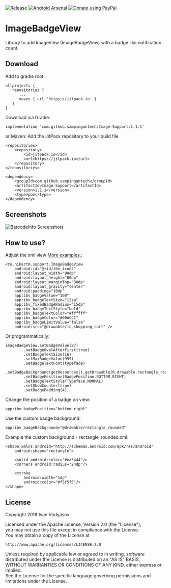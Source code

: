 
<!--[![Download](https://api.bintray.com/packages/nikart/maven/ImageBadgeView/images/download.svg)](https://bintray.com/nikart/maven/ImageBadgeView/_latestVersion)-->
[![Release](https://jitpack.io/v/sampingantech/Image-Support.svg)](https://jitpack.io/#sampingantech/Image-Support) [![Android Arsenal]( https://img.shields.io/badge/Android%20Arsenal-ImageBadgeView-green.svg?style=flat )]( https://android-arsenal.com/details/1/7619) [![Donate using PayPal](https://img.shields.io/badge/paypal-donate-blue.svg)](https://www.paypal.me/ivodyasov)  
  
# ImageBadgeView  
Library to add ImageView (ImageBadgeView) with a badge like notification count.  
## Download  
Add to gradle root:  
```  
allprojects {  
   repositories {  
      ...  
      maven { url 'https://jitpack.io' }  
   }  
}  
```  
Download via Gradle:  
```  
implementation 'com.github.sampingantech:Image-Support:1.1.1'
```  
or Maven:
Add the JitPack repository to your build file
```
<repositories>
	<repository>
		<id>jitpack.io</id>
		<url>https://jitpack.io</url>
	</repository>
</repositories>
```

```
<dependency>
	<groupId>com.github.sampingantech</groupId>
	<artifactId>Image-Support</artifactId>
	<version>1.1.1</version>
	<type>pom</type>
</dependency>
```

## Screenshots  
![BarcodeInfo Screenshots](https://raw.githubusercontent.com/nikartm/Image-Support/master/screenshots/sct_1.png)  
## How to use?  
Adjust the xml view [More examples.](https://github.com/nikartm/Image-Support/blob/master/app/src/main/res/layout/activity_main.xml):  
```  
<ru.nikartm.support.ImageBadgeView  
    android:id="@+id/ibv_icon2"  
    android:layout_width="80dp"  
    android:layout_height="80dp"  
    android:layout_marginTop="30dp"  
    android:layout_gravity="center"  
    android:padding="10dp"  
    app:ibv_badgeValue="100"  
    app:ibv_badgeTextSize="12sp"  
    app:ibv_fixedBadgeRadius="15dp"  
    app:ibv_badgeTextStyle="bold"  
    app:ibv_badgeTextColor="#ffffff"  
    app:ibv_badgeColor="#00ACC1"  
    app:ibv_badgeLimitValue="false"  
    android:src="@drawable/ic_shopping_cart" />  
```  
Or programmatically:  
```  
imageBadgeView.setBadgeValue(27)  
        .setBadgeOvalAfterFirst(true)  
        .setBadgeTextSize(16)  
        .setMaxBadgeValue(999)  
        .setBadgeTextFont(typeface)  
        .setBadgeBackground(getResources().getDrawable(R.drawable.rectangle_rounded))  
        .setBadgePosition(BadgePosition.BOTTOM_RIGHT)  
        .setBadgeTextStyle(Typeface.NORMAL)  
        .setShowCounter(true)  
        .setBadgePadding(4);  
```  
Change the position of a badge on view:  
```  
app:ibv_badgePosition="bottom_right"  
```  
Use the custom badge background:  
```  
app:ibv_badgeBackground="@drawable/rectangle_rounded"  
```  
Example the custom background - rectangle_rounded.xml:  
```  
<shape xmlns:android="http://schemas.android.com/apk/res/android"  
    android:shape="rectangle">  
  
    <solid android:color="#ea5444"/>  
    <corners android:radius="24dp"/>  
  
    <stroke  
        android:width="1dp"  
        android:color="#f5f5f5"/>  
</shape>  
```  
  
## License  
Copyright 2018 Ivan Vodyasov  
  
Licensed under the Apache License, Version 2.0 (the "License");  
you may not use this file except in compliance with the License.  
You may obtain a copy of the License at  
  
    http://www.apache.org/licenses/LICENSE-2.0  
  
Unless required by applicable law or agreed to in writing, software  
distributed under the License is distributed on an "AS IS" BASIS,  
WITHOUT WARRANTIES OR CONDITIONS OF ANY KIND, either express or implied.  
See the License for the specific language governing permissions and  
limitations under the License.
